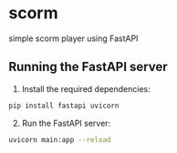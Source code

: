 # scorm
simple scorm player using FastAPI

## Running the FastAPI server

1. Install the required dependencies:
```bash
pip install fastapi uvicorn
```

2. Run the FastAPI server:
```bash
uvicorn main:app --reload
```

